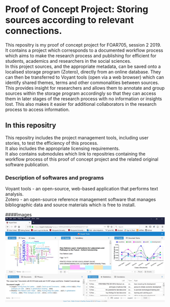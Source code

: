 # Proof of Concept Project: Storing sources according to relevant connections.
This repositry is my proof of concept project for FOAR705, session 2 2019.
It contains a project which corresponds to a documented workflow process which aims to make the research process and publishing for efficient for students, academics and researchers in the social sciences.<br />
In this project sources, and the appropriate metadata, can be saved onto a localised storage program (Zotero), directly from an online database. They can then be transferred to Voyant tools (open via a web browser) which can identify shared themes, terms and other commonalities between sources. <br />
This provides insight for researchers and allows them to annotate and group sources within the storage program accordingly so that they can access them in later stages of the research process with no information or insights lost. This also makes it easier for additional collaborators in the research process to access information. <br />

## In this repositry
This repositry includes the project management tools, including user stories, to test the efficiency of this process. <br />
It also includes the appropriate licensing requirements. <br />
It also contains submodules which link to repositries containing the workflow process of this proof of concept project and the related original software publication. 

### Description of softwares and programs
Voyant tools - an open-source, web-based application that performs text analysis. <br />
Zotero - an open-source reference management software that manages bibliographic data and source materials which is free to install.

####Images
![Image of_Voyant](https://github.com/MQ-FOAR705/E-Kirkpatrick-PoC-project/blob/master/voyant-tools-trends-image.jpg)
